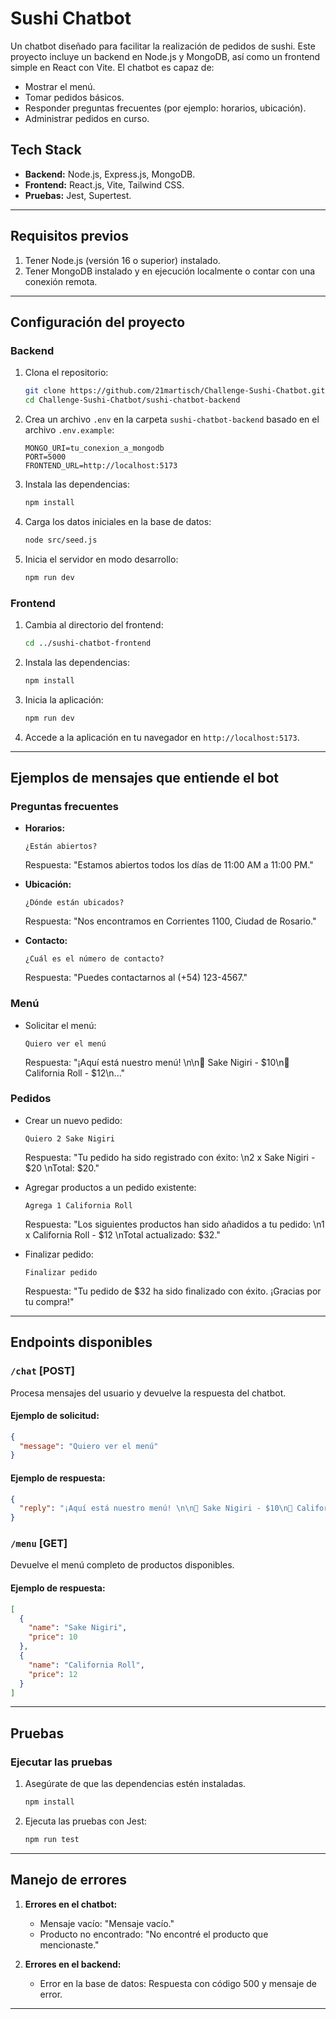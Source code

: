 # Sushi Chatbot

Un chatbot diseñado para facilitar la realización de pedidos de sushi. Este proyecto incluye un backend en Node.js y MongoDB, así como un frontend simple en React con Vite. El chatbot es capaz de:

- Mostrar el menú.
- Tomar pedidos básicos.
- Responder preguntas frecuentes (por ejemplo: horarios, ubicación).
- Administrar pedidos en curso.

## Tech Stack

- **Backend:** Node.js, Express.js, MongoDB.
- **Frontend:** React.js, Vite, Tailwind CSS.
- **Pruebas:** Jest, Supertest.

---

## Requisitos previos

1. Tener Node.js (versión 16 o superior) instalado.
2. Tener MongoDB instalado y en ejecución localmente o contar con una conexión remota.

---

## Configuración del proyecto

### Backend

1. Clona el repositorio:
   ```bash
   git clone https://github.com/21martisch/Challenge-Sushi-Chatbot.git
   cd Challenge-Sushi-Chatbot/sushi-chatbot-backend
   ```

2. Crea un archivo `.env` en la carpeta `sushi-chatbot-backend` basado en el archivo `.env.example`:
   ```plaintext
   MONGO_URI=tu_conexion_a_mongodb
   PORT=5000
   FRONTEND_URL=http://localhost:5173
   ```

3. Instala las dependencias:
   ```bash
   npm install
   ```

4. Carga los datos iniciales en la base de datos:
   ```bash
   node src/seed.js
   ```

5. Inicia el servidor en modo desarrollo:
   ```bash
   npm run dev
   ```

### Frontend

1. Cambia al directorio del frontend:
   ```bash
   cd ../sushi-chatbot-frontend
   ```

2. Instala las dependencias:
   ```bash
   npm install
   ```

3. Inicia la aplicación:
   ```bash
   npm run dev
   ```

4. Accede a la aplicación en tu navegador en `http://localhost:5173`.

---

## Ejemplos de mensajes que entiende el bot

### Preguntas frecuentes
- **Horarios:**
  ```
  ¿Están abiertos?
  ```
  Respuesta: "Estamos abiertos todos los días de 11:00 AM a 11:00 PM."

- **Ubicación:**
  ```
  ¿Dónde están ubicados?
  ```
  Respuesta: "Nos encontramos en Corrientes 1100, Ciudad de Rosario."

- **Contacto:**
  ```
  ¿Cuál es el número de contacto?
  ```
  Respuesta: "Puedes contactarnos al (+54) 123-4567."

### Menú
- Solicitar el menú:
  ```
  Quiero ver el menú
  ```
  Respuesta: "¡Aquí está nuestro menú! \n\n🍣 Sake Nigiri - $10\n🍣 California Roll - $12\n..."

### Pedidos
- Crear un nuevo pedido:
  ```
  Quiero 2 Sake Nigiri
  ```
  Respuesta: "Tu pedido ha sido registrado con éxito: \n2 x Sake Nigiri - $20 \nTotal: $20."

- Agregar productos a un pedido existente:
  ```
  Agrega 1 California Roll
  ```
  Respuesta: "Los siguientes productos han sido añadidos a tu pedido: \n1 x California Roll - $12 \nTotal actualizado: $32."

- Finalizar pedido:
  ```
  Finalizar pedido
  ```
  Respuesta: "Tu pedido de $32 ha sido finalizado con éxito. ¡Gracias por tu compra!"

---

## Endpoints disponibles

### `/chat` [POST]
Procesa mensajes del usuario y devuelve la respuesta del chatbot.

#### Ejemplo de solicitud:
```json
{
  "message": "Quiero ver el menú"
}
```

#### Ejemplo de respuesta:
```json
{
  "reply": "¡Aquí está nuestro menú! \n\n🍣 Sake Nigiri - $10\n🍣 California Roll - $12\n..."
}
```

### `/menu` [GET]
Devuelve el menú completo de productos disponibles.

#### Ejemplo de respuesta:
```json
[
  {
    "name": "Sake Nigiri",
    "price": 10
  },
  {
    "name": "California Roll",
    "price": 12
  }
]
```
---
## Pruebas

### Ejecutar las pruebas
1. Asegúrate de que las dependencias estén instaladas.
   ```bash
   npm install
   ```

2. Ejecuta las pruebas con Jest:
   ```bash
   npm run test
   ```

---

## Manejo de errores

1. **Errores en el chatbot:**
   - Mensaje vacío: "Mensaje vacío."
   - Producto no encontrado: "No encontré el producto que mencionaste."

2. **Errores en el backend:**
   - Error en la base de datos: Respuesta con código 500 y mensaje de error.

---
